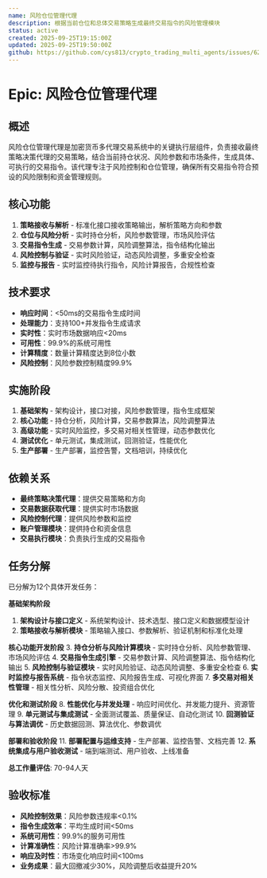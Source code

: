 ```yaml
---
name: 风险仓位管理代理
description: 根据当前仓位和总体交易策略生成最终交易指令的风险管理模块
status: active
created: 2025-09-25T19:15:00Z
updated: 2025-09-25T19:50:00Z
github: https://github.com/cys813/crypto_trading_multi_agents/issues/62
---
```


# Epic: 风险仓位管理代理

## 概述
风险仓位管理代理是加密货币多代理交易系统中的关键执行层组件，负责接收最终策略决策代理的交易策略，结合当前持仓状况、风险参数和市场条件，生成具体、可执行的交易指令。该代理专注于风险控制和仓位管理，确保所有交易指令符合预设的风险限制和资金管理规则。

## 核心功能
1. **策略接收与解析** - 标准化接口接收策略输出，解析策略方向和参数
2. **仓位与风险分析** - 实时持仓分析，风险参数管理，市场风险评估
3. **交易指令生成** - 交易参数计算，风险调整算法，指令结构化输出
4. **风险控制与验证** - 实时风险验证，动态风险调整，多重安全检查
5. **监控与报告** - 实时监控待执行指令，风险计算报告，合规性检查

## 技术要求
- **响应时间**：<50ms的交易指令生成时间
- **处理能力**：支持100+并发指令生成请求
- **实时性**：实时市场数据响应<20ms
- **可用性**：99.9%的系统可用性
- **计算精度**：数量计算精度达到8位小数
- **风险控制**：风险参数控制精度99.9%

## 实施阶段
1. **基础架构** - 架构设计，接口对接，风险参数管理，指令生成框架
2. **核心功能** - 持仓分析，风险计算，交易参数算法，风险调整算法
3. **高级功能** - 实时风险监控，多交易对相关性管理，动态参数优化
4. **测试优化** - 单元测试，集成测试，回测验证，性能优化
5. **生产部署** - 生产部署，监控告警，文档培训，持续优化

## 依赖关系
- **最终策略决策代理**：提供交易策略和方向
- **交易数据获取代理**：提供实时市场数据
- **风险控制代理**：提供风险参数和监控
- **账户管理模块**：提供持仓和资金信息
- **交易执行模块**：负责执行生成的交易指令

## 任务分解
已分解为12个具体开发任务：

**基础架构阶段**
1. **架构设计与接口定义** - 系统架构设计、技术选型、接口定义和数据模型设计
2. **策略接收与解析模块** - 策略输入接口、参数解析、验证机制和标准化处理

**核心功能开发阶段**
3. **持仓分析与风险计算模块** - 实时持仓分析、风险参数管理、市场风险评估
4. **交易指令生成引擎** - 交易参数计算、风险调整算法、指令结构化输出
5. **风险控制与验证模块** - 实时风险验证、动态风险调整、多重安全检查
6. **实时监控与报告系统** - 指令状态监控、风险报告生成、可视化界面
7. **多交易对相关性管理** - 相关性分析、风险分散、投资组合优化

**优化和测试阶段**
8. **性能优化与并发处理** - 响应时间优化、并发能力提升、资源管理
9. **单元测试与集成测试** - 全面测试覆盖、质量保证、自动化测试
10. **回测验证与算法调优** - 历史数据回测、算法优化、参数调优

**部署和验收阶段**
11. **部署配置与运维支持** - 生产部署、监控告警、文档完善
12. **系统集成与用户验收测试** - 端到端测试、用户验收、上线准备

**总工作量评估**: 70-94人天

## 验收标准
- **风险控制效果**：风险参数违规率<0.1%
- **指令生成效率**：平均生成时间<50ms
- **系统可用性**：99.9%的服务可用性
- **计算准确性**：风险计算准确率>99.9%
- **响应及时性**：市场变化响应时间<100ms
- **业务成果**：最大回撤减少30%，风险调整后收益提升20%